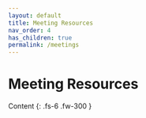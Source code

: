 ```yaml
---
layout: default
title: Meeting Resources
nav_order: 4
has_children: true
permalink: /meetings
---
```


# Meeting Resources

Content
{: .fs-6 .fw-300 }
